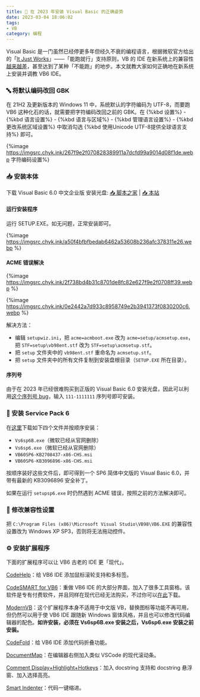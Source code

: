```yaml
---
title: 🧱 在 2023 年安装 Visual Basic 的正确姿势
date: 2023-03-04 18:06:02
tags:
- VB
category: 编程
---
```


Visual Basic 是一门虽然已经停更多年但经久不衰的编程语言，根据微软官方给出的「[It Just Works](https://learn.microsoft.com/en-us/previous-versions/visualstudio/visual-basic-6/visual-basic-6-support-policy)」——「能跑就行」支持原则，VB 的 IDE 在新系统上的兼容性[越来越差](https://www.bilibili.com/video/BV1rA4y1Z7N1/)，甚至达到了某种「不能跑」的地步。本文就教大家如何正确地在新系统上安装并调教 VB6 IDE。

<!--more-->

### 🔤 将默认编码改回 GBK

在 21H2 及更新版本的 Windows 11 中，系统默认的字符编码为 UTF-8，而要跑 VB6 这种化石的话，就需要把字符编码改回之前的 GBK。在 {%kbd 设置%} - {%kbd 语言设置%} - {%kbd 语言与区域%} - {%kbd 管理语言设置%} - {%kbd 更改系统区域设置%} 中取消勾选 {%kbd 使用Unicode UTF-8提供全球语言支持%} 即可。

{%image https://imgsrc.chyk.ink/267f9e2f070828389911a7dcfd99a9014d08f1de.webp 字符编码设置%}

### 📥 安装本体

下载 Visual Basic 6.0 中文企业版 安装光盘: [📥 脚本之家](https://www.jb51.net/softs/44280.html#downintro2) | [📥 本站](https://file.chyk.ink/OneDrive/PC%E8%BD%AF%E4%BB%B6/VB/VB6.0%E7%AE%80%E4%BD%93%E4%B8%AD%E6%96%87%E4%BC%81%E4%B8%9A%E7%89%88.rar)

#### 运行安装程序

运行 SETUP.EXE。如无问题，正常安装即可。

{%image https://imgsrc.chyk.ink/a50f4bfbfbedab6462a53608b236afc378311e26.webp %}

#### ACME 错误解决

{%image https://imgsrc.chyk.ink/2f738bd4b31c8701de8fc82e627f9e2f0708ff39.webp %}

{%image https://imgsrc.chyk.ink/0e2442a7d933c8958749e2b3941373f0830200c6.webp %}

解决方法：

- 编辑 `setupwiz.ini`，把 `acme=acmboot.exe` 改为 `acme=setup/acmsetup.exe`，把 `STF=setup\vb98ent.stf` 改为 `STF=setup\acmsetup.stf`。
- 把 `setup` 文件夹中的 `vb98ent.stf` 重命名为 `acmsetup.stf`。
- 把 `setup` 文件夹中的所有文件复制到安装盘根目录（`SETUP.EXE` 所在目录）。

#### 序列号

由于在 2023 年已经很难购买到正版的 Visual Basic 6.0 安装光盘，因此可以利用[这个序列号 bug](https://www.bilibili.com/video/BV1Kp4y1p7LF/)，输入 `111-1111111` 序列号即可安装。

### 🛄 安装 Service Pack 6

在[这里](https://file.chyk.ink/OneDrive/PC%E8%BD%AF%E4%BB%B6/VB)下载如下四个文件并按顺序安装：

- `Vs6sp6B.exe`（微软已经从官网删除）
- `Vs6sp6.exe`（微软已经从官网删除）
- `VB60SP6-KB2708437-x86-CHS.msi`
- `VB60SP6-KB3096896-x86-CHS.msi`

按顺序装好这些文件后，即可得到一个 SP6 简体中文版的 Visual Basic 6.0，并带有最新的 KB3096896 安全补丁。

如果在运行 `setupsp6.exe` 时仍然遇到 ACME 错误，按照之前的方法解决即可。

### 🔧 修改兼容性设置

把 `C:\Program Files (x86)\Microsoft Visual Studio\VB98\VB6.EXE` 的兼容性设置改为 Windows XP SP3，否则将无法拖动控件。

### ⚙️ 安装扩展程序

下面的扩展程序可以让 VB6 古老的 IDE 更「现代」。

[CodeHelp](https://github.com/clayreimann/CodeHelp)：给 VB6 IDE 添加鼠标滚轮支持和多标签。

[CodeSMART for VB6](https://www.axtools.com/products-codesmart-vb6.php)：重做 VB6 IDE 的大部分界面，加入了很多工具窗格。该软件是专有付费软件，并且同样在现代已经无法购买，不过你可以[在此](https://file.chyk.ink/OneDrive/PC%E8%BD%AF%E4%BB%B6/codesmart.rar)下载。

[ModernVB](https://github.com/VykosX/ModernVB)：这个扩展程序本身不适用于中文版 VB，替换图标等功能不再可用，但仍然可以用于使 VB6 IDE 跟随新 Windows 窗体风格，并且也可以修改代码编辑器的配色。**如许安装，必须在 Vs6sp6B.exe 安装之后，Vs6sp6.exe 安装之前安装。**

[CodeFold](https://shagratt.github.io/VB6ideAddins/)：给 VB6 IDE 添加代码折叠功能。

[DocumentMap](https://shagratt.github.io/VB6ideAddins/)：在编辑器右侧加入类似 VSCode 的现代滚动条。

[Comment Display+Highlight+Hotkeys](https://shagratt.github.io/VB6ideAddins/)：加入 docstring 支持和 docstring 悬浮窗、加入选择高亮。

[Smart Indenter](http://www.oaltd.co.uk/indenter/default.htm)：代码一键缩进。
